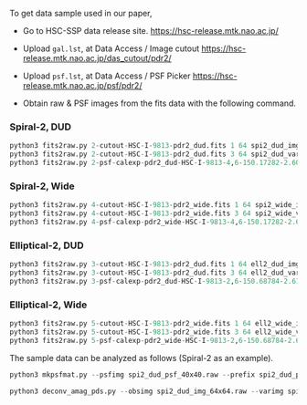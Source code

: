 To get data sample used in our paper,

- Go to HSC-SSP data release site.
https://hsc-release.mtk.nao.ac.jp/

- Upload `gal.lst`, at Data Access / Image cutout
https://hsc-release.mtk.nao.ac.jp/das_cutout/pdr2/

- Upload `psf.lst`, at Data Access / PSF Picker
https://hsc-release.mtk.nao.ac.jp/psf/pdr2/


- Obtain raw & PSF images from the fits data with the following command. 

### Spiral-2, DUD
```py
python3 fits2raw.py 2-cutout-HSC-I-9813-pdr2_dud.fits 1 64 spi2_dud_img_64x64.raw
python3 fits2raw.py 2-cutout-HSC-I-9813-pdr2_dud.fits 3 64 spi2_dud_var_64x64.raw
python3 fits2raw.py 2-psf-calexp-pdr2_dud-HSC-I-9813-4,6-150.17282-2.60907.fits 0 40 spi2_dud_psf_40x40.raw
```

### Spiral-2, Wide
```py
python3 fits2raw.py 4-cutout-HSC-I-9813-pdr2_wide.fits 1 64 spi2_wide_img_64x64.raw
python3 fits2raw.py 4-cutout-HSC-I-9813-pdr2_wide.fits 3 64 spi2_wide_var_64x64.raw
python3 fits2raw.py 4-psf-calexp-pdr2_wide-HSC-I-9813-4,6-150.17282-2.60907.fits 0 40 spi2_wide_psf_40x40.raw
```

### Elliptical-2, DUD
```py
python3 fits2raw.py 3-cutout-HSC-I-9813-pdr2_dud.fits 1 64 ell2_dud_img_64x64.raw
python3 fits2raw.py 3-cutout-HSC-I-9813-pdr2_dud.fits 3 64 ell2_dud_var_64x64.raw
python3 fits2raw.py 3-psf-calexp-pdr2_dud-HSC-I-9813-2,6-150.68784-2.61864.fits 0 40 ell2_dud_psf_40x40.raw
```

### Elliptical-2, Wide
```py
python3 fits2raw.py 5-cutout-HSC-I-9813-pdr2_wide.fits 1 64 ell2_wide_img_64x64.raw
python3 fits2raw.py 5-cutout-HSC-I-9813-pdr2_wide.fits 3 64 ell2_wide_var_64x64.raw
python3 fits2raw.py 5-psf-calexp-pdr2_wide-HSC-I-9813-2,6-150.68784-2.61864.fits 0 40 ell2_wide_psf_40x40.raw
```

The sample data can be analyzed as follows (Spiral-2 as an example).

```py
python3 mkpsfmat.py --psfimg spi2_dud_psf_40x40.raw --prefix spi2_dud_psf --img_size 64 --psfimg_size 40 --fl 0.9999
```

```py
python3 deconv_amag_pds.py --obsimg spi2_dud_img_64x64.raw --varimg spi2_dud_var_64x64.raw --psfmat spi2_dud_psf.mat --outimg spi2_dud_deconv_float32_64x64.raw --lam 2.0 --bsig 1.0 --Nite 1000 --xnimg spi2_dud_xn_64x64x1000.raw --costfile cost.txt
```


